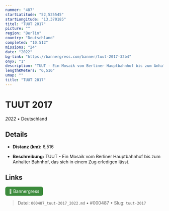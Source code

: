 ```yaml
---
nummer: "487"
startLatitude: "52,525545"
startLongitude: "13,370185"
titel: "TUUT 2017"
picture: ""
region: "Berlin"
country: "Deutschland"
completed: "10.512"
missions: "24"
date: "2022"
bg-link: "https://bannergress.com/banner/tuut-2017-32b4"
onyx: "1"
description: "TUUT - Ein Mosaik vom Berliner Hauptbahnhof bis zum Anhalter Bahnhof, das sich in einem Zug erledigen lässt."
lengthKMeters: "6,516"
umap: ""
title: "TUUT 2017"
---
```

# TUUT 2017

*2022* • Deutschland



## Details
- **Distanz (km):** 6,516



- **Beschreibung:** TUUT - Ein Mosaik vom Berliner Hauptbahnhof bis zum Anhalter Bahnhof, das sich in einem Zug erledigen lässt.


## Links
<div style="margin-top: 0.5em;">
<a href="https://bannergress.com/banner/tuut-2017-32b4" target="_blank" style="display:inline-block;margin-right:8px;padding:6px 12px;background-color:#3c8b3c;color:white;text-decoration:none;border-radius:6px;">🔗 Bannergress</a>

</div>


> Datei: `000487_tuut-2017_2022.md` • #000487 • Slug: `tuut-2017`
